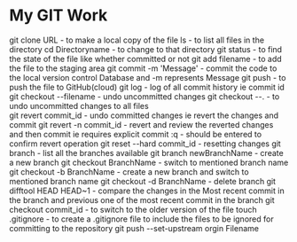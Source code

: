 # My GIT Work
git clone URL - to make a local copy of the file 
ls - to list all files in the directory
cd Directoryname - to change to that directory
git status - to find the state of the file like whether committed or not
git add filename - to add the file to the staging area
git commit -m 'Message' - commit the code to the local version control Database and -m represents Message
git push - to push the file to GitHub(cloud)
git log - log of all commit history ie commit id
git checkout --filename - undo uncommitted changes 
git checkout --. - to undo uncommitted changes to all files  
git revert commit_id - undo committed changes ie revert the changes and commit
git revert -n commit_id - revert and review the reverted changes and then commit ie requires explicit commit
                      :q - should be entered to confirm revert operation 
git reset --hard commit_id - resetting changes
git branch - list all the branches available
git branch newBranchName - create a new branch
git checkout BranchName - switch to mentioned branch name
git checkout -b BranchName - create a new branch and switch to mentioned branch name
git checkout -d BranchName - delete branch
git difftool HEAD HEAD~1 - compare the changes in the Most recent commit in the branch and previous one of the most recent commit in the branch
git checkout commit_id - to switch to the older version of the file
touch .gitignore - to create a .gitignore file to include the files to be ignored for committing to the repository
git push --set-upstream orgin Filename

